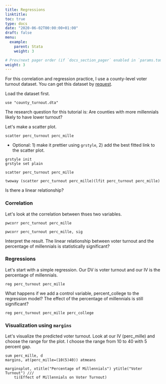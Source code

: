 ```yaml
---
title: Regressions
linktitle: 
toc: true
type: docs
date: "2020-06-02T00:00:00+01:00"
draft: false
menu:
  example:
    parent: Stata
    weight: 3

# Prev/next pager order (if `docs_section_pager` enabled in `params.toml`)
weight: 3
---
```


For this correlation and regression practice, I use a county-level voter turnout dataset. You can get this dataset by [request](mailto:bomi-lee-1@uiowa.edu).

Load the dataset first.

```{stata}
use "county_turnout.dta"
```
The research question for this tutorial is: Are counties with more millennials likely to have lower turnout?

Let's make a scatter plot.

```{stata}
scatter perc_turnout perc_mille
```
* Optional: 1) make it prettier using `grstyle`, 2) add the best fitted link to the scatter plot.


```{stata}
grstyle init
grstyle set plain

scatter perc_turnout perc_mille

twoway (scatter perc_turnout perc_mille)(lfit perc_turnout perc_mille)
```

Is there a linear relationship? 

### Correlation 

Let's look at the correlation between thses two variables.

```{stata}
pwcorr perc_turnout perc_mille

pwcorr perc_turnout perc_mille, sig
```
Interpret the result. The linear relationship between voter turnout and the percentage of millennials is statistically significant?


### Regressions

Let's start with a simple regression. Our DV is voter turnout and our IV is the percentage of millennials. 

```{stata}
reg perc_turnout perc_mille
```
What happens if we add a control variable, percent_college to the regression model? The effect of the percentage of millennials is still significant? 

```{stata}
reg perc_turnout perc_mille perc_college
```

### Visualization using `margins`

Let's visualize the predicted voter turnout. Look at our IV (perc_mille) and choose the range for the plot. I choose the range from 10 to 40 with 5 percent gap. 

```{stata}
sum perc_mille, d
margins, at(perc_mille=(10(5)40)) atmeans

marginsplot, xtitle("Percentage of Millennials") ytitle("Voter Turnout") ///
	ti(Effect of Millennials on Voter Turnout) 
```
